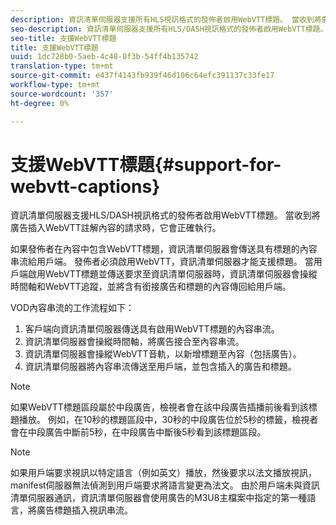 ```yaml
---
description: 資訊清單伺服器支援所有HLS視訊格式的發佈者啟用WebVTT標題。 當收到將廣告插入WebVTT註解內容的請求時，它會正確執行。
seo-description: 資訊清單伺服器支援所有HLS/DASH視訊格式的發佈者啟用WebVTT標題。 當收到將廣告插入WebVTT註解內容的請求時，它會正確執行。
seo-title: 支援WebVTT標題
title: 支援WebVTT標題
uuid: 1dc728b0-5aeb-4c48-8f3b-54ff4b135742
translation-type: tm+mt
source-git-commit: e437f4143fb939f46d106c64efc391137c33fe17
workflow-type: tm+mt
source-wordcount: '357'
ht-degree: 0%

---
```



# 支援WebVTT標題{#support-for-webvtt-captions}

資訊清單伺服器支援HLS/DASH視訊格式的發佈者啟用WebVTT標題。 當收到將廣告插入WebVTT註解內容的請求時，它會正確執行。

如果發佈者在內容中包含WebVTT標題，資訊清單伺服器會傳送具有標題的內容串流給用戶端。 發佈者必須啟用WebVTT，資訊清單伺服器才能支援標題。 當用戶端啟用WebVTT標題並傳送要求至資訊清單伺服器時，資訊清單伺服器會操縱時間軸和WebVTT追蹤，並將含有銜接廣告和標題的內容傳回給用戶端。

VOD內容串流的工作流程如下：

1. 客戶端向資訊清單伺服器傳送具有啟用WebVTT標題的內容串流。
1. 資訊清單伺服器會操縱時間軸，將廣告接合至內容串流。
1. 資訊清單伺服器會操縱WebVTT音軌，以新增標題至內容（包括廣告）。
1. 資訊清單伺服器將內容串流傳送至用戶端，並包含插入的廣告和標題。

>[!NOTE]
>
>如果WebVTT標題區段屬於中段廣告，檢視者會在該中段廣告插播前後看到該標題播放。 例如，在10秒的標題區段中，30秒的中段廣告位於5秒的標籤，檢視者會在中段廣告中斷前5秒，在中段廣告中斷後5秒看到該標題區段。

>[!NOTE]
>
>如果用戶端要求視訊以特定語言（例如英文）播放，然後要求以法文播放視訊，manifest伺服器無法偵測到用戶端要求將語言變更為法文。 由於用戶端未與資訊清單伺服器通訊，資訊清單伺服器會使用廣告的M3U8主檔案中指定的第一種語言，將廣告標題插入視訊串流。
